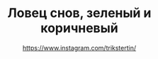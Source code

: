 ---
title: Ловец снов, зеленый и коричневый
description: Ловец снов, 12 см
author: https://www.instagram.com/trikstertin/
cost: 6000₸
---